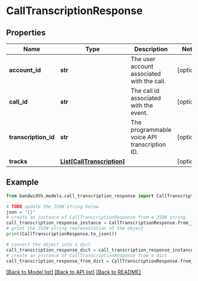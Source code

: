 # CallTranscriptionResponse


## Properties

Name | Type | Description | Notes
------------ | ------------- | ------------- | -------------
**account_id** | **str** | The user account associated with the call. | [optional] 
**call_id** | **str** | The call id associated with the event. | [optional] 
**transcription_id** | **str** | The programmable voice API transcription ID. | [optional] 
**tracks** | [**List[CallTranscription]**](CallTranscription.md) |  | [optional] 

## Example

```python
from bandwidth.models.call_transcription_response import CallTranscriptionResponse

# TODO update the JSON string below
json = "{}"
# create an instance of CallTranscriptionResponse from a JSON string
call_transcription_response_instance = CallTranscriptionResponse.from_json(json)
# print the JSON string representation of the object
print(CallTranscriptionResponse.to_json())

# convert the object into a dict
call_transcription_response_dict = call_transcription_response_instance.to_dict()
# create an instance of CallTranscriptionResponse from a dict
call_transcription_response_from_dict = CallTranscriptionResponse.from_dict(call_transcription_response_dict)
```
[[Back to Model list]](../README.md#documentation-for-models) [[Back to API list]](../README.md#documentation-for-api-endpoints) [[Back to README]](../README.md)


